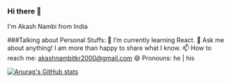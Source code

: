 ### Hi there 👋

I'm Akash Nambi from India 
<!--
**AkashNambi/AkashNambi** is a ✨ _special_ ✨ repository because its `README.md` (this file) appears on your GitHub profile.

Here are some ideas to get you started:
-->
###Talking about Personal Stuffs:
🌱 I’m currently learning React.
💬 Ask me about anything! I am more than happy to share what I know.
📫 How to reach me: akashnambitkr2000@gmail.com
😄 Pronouns: he | his

[![Anurag's GitHub stats](https://github-readme-stats.vercel.app/api?username=AkashNambi)](https://github.com/anuraghazra/github-readme-stats)
